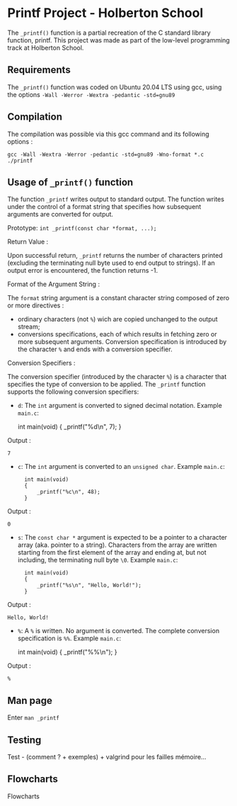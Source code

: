
# Printf Project - Holberton School

The `_printf()` function is a partial recreation of the C standard library function, printf. This project was made as part of the low-level programming track at Holberton School.


## Requirements

The `_printf()` function was coded on Ubuntu 20.04 LTS using gcc, using the options `-Wall -Werror -Wextra -pedantic -std=gnu89`


## Compilation

The compilation was possible via this gcc command and its following options :

    gcc -Wall -Wextra -Werror -pedantic -std=gnu89 -Wno-format *.c
    ./printf



## Usage of `_printf()` function

The function `_printf` writes output to standard output. The function writes under the control of a format string that specifies how subsequent arguments are converted for output.

Prototype: `int _printf(const char *format, ...);`


Return Value :

Upon successful return, `_printf` returns the number of characters printed (excluding the terminating null byte used to end output to strings). If an output error is encountered, the function returns -1.

Format of the Argument String :

The `format` string argument is a constant character string composed of zero or more directives :
- ordinary characters (not `%`) wich are copied unchanged to the output stream;
- conversions specifications, each of which results in fetching zero or more subsequent arguments.
Conversion specification is introduced by the character `%` and ends with a conversion specifier.


Conversion Specifiers :

The conversion specifier (introduced by the character `%`) is a character that specifies the type of conversion to be applied. The `_printf` function supports the following conversion specifiers:

- `d`: The `int` argument is converted to signed decimal notation.
Example `main.c`:

	int main(void)
	{
		_printf("%d\n", 7);
	}

Output :

    7


- `c`: The `int` argument is converted to an `unsigned char`.
Example `main.c`:

    	int main(void)
    	{
    		_printf("%c\n", 48);
    	}

Output :

    0


- `s`: The `const char *` argument is expected to be a pointer to a character array (aka. pointer to a string). Characters from the array are written starting from the first element of the array and ending at, but not including, the terminating null byte `\0`.
Example `main.c`:

    	int main(void)
    	{
    		_printf("%s\n", "Hello, World!");
    	}

Output :

    Hello, World!

- `%`: A `%` is written. No argument is converted. The complete conversion specification is `%%`.
Example `main.c`:

	int main(void)
	{
    		_printf("%%\n");
	}

Output :

    %


## Man page

Enter `man _printf`


## Testing

Test - (comment ? + exemples) + valgrind pour les failles mémoire…


## Flowcharts

Flowcharts
